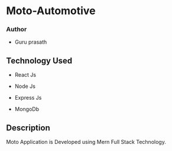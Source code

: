 # Moto-Automotive 

### Author 

* Guru prasath 

## Technology Used 

* React Js

* Node Js 

* Express Js 

* MongoDb 

## Description

Moto Application is Developed using Mern Full Stack Technology. 
